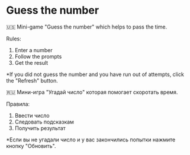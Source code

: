 # Guess the number

🇺🇸 Mini-game "Guess the number" which helps to pass the time.

Rules:
1) Enter a number
2) Follow the prompts
3) Get the result

*If you did not guess the number and you have run out of attempts, click the "Refresh" button.

🇷🇺 Мини-игра "Угадай число" которая помогает скоротать время.

Правила:
1) Ввести число
2) Следовать подсказкам
3) Получить результат

*Если вы не угадали число и у вас закончились попытки нажмите кнопку "Обновить".
